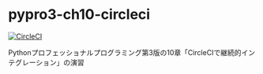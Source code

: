 # pypro3-ch10-circleci

[![CircleCI](https://circleci.com/gh/raimon49/pypro3-ch10-circleci.svg?style=svg)](https://circleci.com/gh/raimon49/pypro3-ch10-circleci)

Pythonプロフェッショナルプログラミング第3版の10章「CircleCIで継続的インテグレーション」の演習
